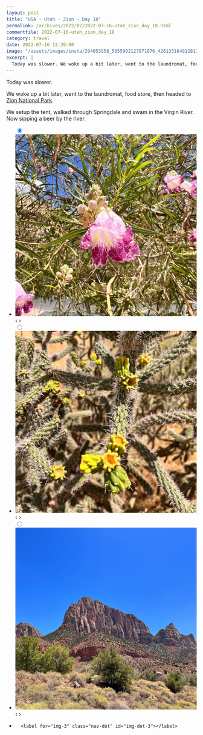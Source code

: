 ```yaml
---
layout: post
title: "USA - Utah - Zion - Day 18"
permalink: /archives/2022/07/2022-07-16-utah_zion_day_18.html
commentfile: 2022-07-16-utah_zion_day_18
category: travel
date: 2022-07-16 12:39:00
image: "/assets/images/insta/294053958_5055902127871076_4261331649128138501_n_17942097140175413.jpg"
excerpt: |
  Today was slower. We woke up a bit later, went to the laundromat, food store, then headed to Zion National Park.  We setup the tent, walked through Springdale and swam in n the Virgin River. Now sipping a beer by the river.
---
```


Today was slower.

We woke up a bit later, went to the laundromat, food store, then headed to [Zion National Park](https://maps.app.goo.gl/74FZnVdVef2jsKmg7).

We setup the tent, walked through Springdale and swam in the Virgin River. Now sipping a beer by the river.

<ul class="slides">
    <input type="radio" name="radio-btn" id="img-1" checked="checked" />
    <li class="slide-container">
        <div class="slide">
          <a href="/assets/images/insta/293914997_760675198524173_2780224828052636636_n_18025466371385270.jpg"><img src="/assets/images/insta/293914997_760675198524173_2780224828052636636_n_18025466371385270.jpg" /></a>
        </div>
    <div class="nav">
      <label for="img-3" class="prev">&#x2039;</label>
      <label for="img-2" class="next">&#x203a;</label>
    </div>
    </li>
        <input type="radio" name="radio-btn" id="img-2"  />
    <li class="slide-container">
        <div class="slide">
          <a href="/assets/images/insta/293882497_296089649361207_8754046067576196550_n_17925186356326196.jpg"><img src="/assets/images/insta/293882497_296089649361207_8754046067576196550_n_17925186356326196.jpg" /></a>
        </div>
    <div class="nav">
      <label for="img-1" class="prev">&#x2039;</label>
      <label for="img-3" class="next">&#x203a;</label>
    </div>
    </li>
    <input type="radio" name="radio-btn" id="img-3" />
    <li class="slide-container">
        <div class="slide">
          <a href="/assets/images/insta/294053958_5055902127871076_4261331649128138501_n_17942097140175413.jpg"><img src="/assets/images/insta/294053958_5055902127871076_4261331649128138501_n_17942097140175413.jpg" /></a>
        </div>
    <div class="nav">
      <label for="img-2" class="prev">&#x2039;</label>
      <label for="img-1" class="next">&#x203a;</label>
    </div>
    </li>
			
<li class="nav-dots">
      <label for="img-1" class="nav-dot" id="img-dot-1"></label>
      <label for="img-2" class="nav-dot" id="img-dot-2"></label>

      <label for="img-3" class="nav-dot" id="img-dot-3"></label>

</li>
</ul>
